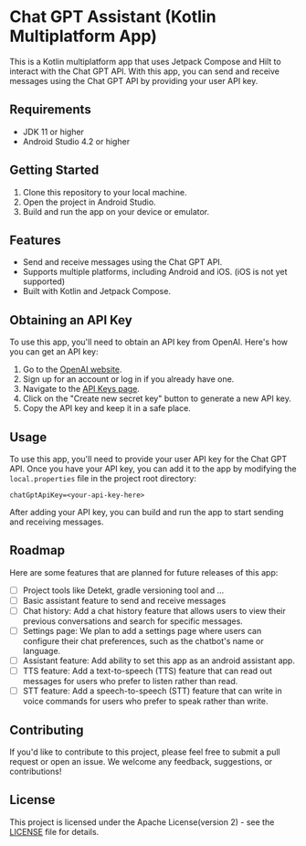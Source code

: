 # Chat GPT Assistant (Kotlin Multiplatform App)

This is a Kotlin multiplatform app that uses Jetpack Compose and Hilt to interact with the Chat GPT API.
With this app, you can send and receive messages using the Chat GPT API by providing your user API key.

## Requirements

- JDK 11 or higher
- Android Studio 4.2 or higher

## Getting Started

1. Clone this repository to your local machine.
2. Open the project in Android Studio.
3. Build and run the app on your device or emulator.

## Features

- Send and receive messages using the Chat GPT API.
- Supports multiple platforms, including Android and iOS. (iOS is not yet supported)
- Built with Kotlin and Jetpack Compose.

## Obtaining an API Key

To use this app, you'll need to obtain an API key from OpenAI. Here's how you can get an API key:

1. Go to the [OpenAI website](https://openai.com/).
2. Sign up for an account or log in if you already have one.
3. Navigate to the [API Keys page](https://platform.openai.com/account/api-keys).
4. Click on the "Create new secret key" button to generate a new API key.
5. Copy the API key and keep it in a safe place.

## Usage

To use this app, you'll need to provide your user API key for the Chat GPT API. Once you have your API key, you can add it to the app by modifying the `local.properties` file in the project root directory:

```
chatGptApiKey=<your-api-key-here>
```

After adding your API key, you can build and run the app to start sending and receiving messages.

## Roadmap

Here are some features that are planned for future releases of this app:

 - [ ] Project tools like Detekt, gradle versioning tool and ...
 - [ ] Basic assistant feature to send and receive messages
 - [ ] Chat history: Add a chat history feature that allows users to view their previous conversations and search for specific messages.
 - [ ] Settings page: We plan to add a settings page where users can configure their chat preferences, such as the chatbot's name or language.
 - [ ] Assistant feature: Add ability to set this app as an android assistant app.
 - [ ] TTS feature: Add a text-to-speech (TTS) feature that can read out messages for users who prefer to listen rather than read.
 - [ ] STT feature: Add a speech-to-speech (STT) feature that can write in voice commands for users who prefer to speak rather than write.

## Contributing

If you'd like to contribute to this project, please feel free to submit a pull request or open an issue. We welcome any feedback, suggestions, or contributions!

## License

This project is licensed under the Apache License(version 2) - see the [LICENSE](LICENSE) file for details.